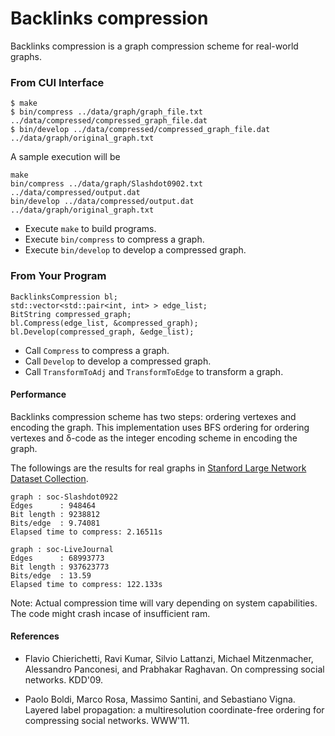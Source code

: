 Backlinks compression
========================

Backlinks compression is a graph compression scheme for real-world graphs.

### From CUI Interface

    $ make
    $ bin/compress ../data/graph/graph_file.txt ../data/compressed/compressed_graph_file.dat
    $ bin/develop ../data/compressed/compressed_graph_file.dat ../data/graph/original_graph.txt

A sample execution will be 
```
make
bin/compress ../data/graph/Slashdot0902.txt ../data/compressed/output.dat
bin/develop ../data/compressed/output.dat ../data/graph/original_graph.txt

```
* Execute `make` to build programs.
* Execute `bin/compress` to compress a graph.
* Execute `bin/develop` to develop a compressed graph.

### From Your Program

    BacklinksCompression bl;
    std::vector<std::pair<int, int> > edge_list;
    BitString compressed_graph;
    bl.Compress(edge_list, &compressed_graph);
    bl.Develop(compressed_graph, &edge_list);

* Call `Compress` to compress a graph.
* Call `Develop` to develop a compressed graph.
* Call `TransformToAdj` and `TransformToEdge` to transform a graph.

#### Performance

Backlinks compression scheme has two steps: ordering vertexes and encoding the graph.
This implementation uses BFS ordering for ordering vertexes and δ-code as the integer encoding scheme in encoding the graph.

The followings are the results for real graphs in [Stanford Large Network Dataset Collection](http://snap.stanford.edu/data/).

    graph : soc-Slashdot0922
    Edges      : 948464
    Bit length : 9238812
    Bits/edge  : 9.74081
    Elapsed time to compress: 2.16511s
    
    graph : soc-LiveJournal
    Edges      : 68993773
    Bit length : 937623773
    Bits/edge  : 13.59
    Elapsed time to compress: 122.133s
    
Note:
Actual compression time will vary depending on system capabilities. The code might crash incase of insufficient ram.

#### References

* Flavio Chierichetti, Ravi Kumar, Silvio Lattanzi, Michael
Mitzenmacher, Alessandro Panconesi, and Prabhakar Raghavan. On
compressing social networks. KDD'09.

* Paolo Boldi, Marco Rosa, Massimo Santini, and Sebastiano Vigna.
Layered label propagation: a multiresolution coordinate-free ordering
for compressing social networks. WWW'11.
